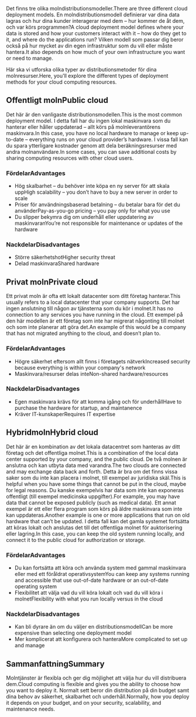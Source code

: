 <span data-ttu-id="97f32-101">Det finns tre olika molndistributionsmodeller.</span><span class="sxs-lookup"><span data-stu-id="97f32-101">There are three different cloud deployment models.</span></span> <span data-ttu-id="97f32-102">En molndistributionsmodell definierar var dina data lagras och hur dina kunder interagerar med dem – hur kommer de åt dem, och var körs programmen?</span><span class="sxs-lookup"><span data-stu-id="97f32-102">A cloud deployment model defines where your data is stored and how your customers interact with it – how do they get to it, and where do the applications run?</span></span> <span data-ttu-id="97f32-103">Vilken modell som passar dig beror också på hur mycket av din egen infrastruktur som du vill eller måste hantera.</span><span class="sxs-lookup"><span data-stu-id="97f32-103">It also depends on how much of your own infrastructure you want or need to manage.</span></span>

<span data-ttu-id="97f32-104">Här ska vi utforska olika typer av distributionsmetoder för dina molnresurser.</span><span class="sxs-lookup"><span data-stu-id="97f32-104">Here, you'll explore the different types of deployment methods for your cloud computing resources.</span></span> 

## <a name="public-cloud"></a><span data-ttu-id="97f32-105">Offentligt moln</span><span class="sxs-lookup"><span data-stu-id="97f32-105">Public cloud</span></span>

<span data-ttu-id="97f32-106">Det här är den vanligaste distributionsmodellen.</span><span class="sxs-lookup"><span data-stu-id="97f32-106">This is the most common deployment model.</span></span> <span data-ttu-id="97f32-107">I detta fall har du ingen lokal maskinvara som du hanterar eller håller uppdaterad – allt körs på molnleverantörens maskinvara.</span><span class="sxs-lookup"><span data-stu-id="97f32-107">In this case, you have no local hardware to manage or keep up-to-date – everything runs on your cloud provider’s hardware.</span></span> <span data-ttu-id="97f32-108">I vissa fall kan du spara ytterligare kostnader genom att dela beräkningsresurser med andra molnanvändare.</span><span class="sxs-lookup"><span data-stu-id="97f32-108">In some cases, you can save additional costs by sharing computing resources with other cloud users.</span></span> 

### <a name="advantages"></a><span data-ttu-id="97f32-109">Fördelar</span><span class="sxs-lookup"><span data-stu-id="97f32-109">Advantages</span></span>

- <span data-ttu-id="97f32-110">Hög skalbarhet – du behöver inte köpa en ny server för att skala upp</span><span class="sxs-lookup"><span data-stu-id="97f32-110">High scalability – you don’t have to buy a new server in order to scale</span></span>
- <span data-ttu-id="97f32-111">Priser för användningsbaserad betalning – du betalar bara för det du använder</span><span class="sxs-lookup"><span data-stu-id="97f32-111">Pay-as-you-go pricing – you pay only for what you use</span></span>
- <span data-ttu-id="97f32-112">Du slipper bekymra dig om underhåll eller uppdatering av maskinvaran</span><span class="sxs-lookup"><span data-stu-id="97f32-112">You’re not responsible for maintenance or updates of the hardware</span></span>

### <a name="disadvantages"></a><span data-ttu-id="97f32-113">Nackdelar</span><span class="sxs-lookup"><span data-stu-id="97f32-113">Disadvantages</span></span>

- <span data-ttu-id="97f32-114">Större säkerhetshot</span><span class="sxs-lookup"><span data-stu-id="97f32-114">Higher security threat</span></span>
- <span data-ttu-id="97f32-115">Delad maskinvara</span><span class="sxs-lookup"><span data-stu-id="97f32-115">Shared hardware</span></span>

## <a name="private-cloud"></a><span data-ttu-id="97f32-116">Privat moln</span><span class="sxs-lookup"><span data-stu-id="97f32-116">Private cloud</span></span>

<span data-ttu-id="97f32-117">Ett privat moln är ofta ett lokalt datacenter som ditt företag hanterar.</span><span class="sxs-lookup"><span data-stu-id="97f32-117">This usually refers to a local datacenter that your company supports.</span></span> <span data-ttu-id="97f32-118">Det har ingen anslutning till någon av tjänsterna som du kör i molnet.</span><span class="sxs-lookup"><span data-stu-id="97f32-118">It has no connection to any services you have running in the cloud.</span></span> <span data-ttu-id="97f32-119">Ett exempel på den här modellen är ett företag som inte har migrerat någonting till molnet och som inte planerar att göra det.</span><span class="sxs-lookup"><span data-stu-id="97f32-119">An example of this would be a company that has not migrated anything to the cloud, and doesn’t plan to.</span></span>

### <a name="advantages"></a><span data-ttu-id="97f32-120">Fördelar</span><span class="sxs-lookup"><span data-stu-id="97f32-120">Advantages</span></span>

- <span data-ttu-id="97f32-121">Högre säkerhet eftersom allt finns i företagets nätverk</span><span class="sxs-lookup"><span data-stu-id="97f32-121">Increased security because everything is within your company's network</span></span>
- <span data-ttu-id="97f32-122">Maskinvara/resurser delas inte</span><span class="sxs-lookup"><span data-stu-id="97f32-122">Non-shared hardware/resources</span></span>

### <a name="disadvantages"></a><span data-ttu-id="97f32-123">Nackdelar</span><span class="sxs-lookup"><span data-stu-id="97f32-123">Disadvantages</span></span>

- <span data-ttu-id="97f32-124">Egen maskinvara krävs för att komma igång och för underhåll</span><span class="sxs-lookup"><span data-stu-id="97f32-124">Have to purchase the hardware for startup, and maintanence</span></span>
- <span data-ttu-id="97f32-125">Kräver IT-kunskaper</span><span class="sxs-lookup"><span data-stu-id="97f32-125">Requires IT expertise</span></span>

## <a name="hybrid-cloud"></a><span data-ttu-id="97f32-126">Hybridmoln</span><span class="sxs-lookup"><span data-stu-id="97f32-126">Hybrid cloud</span></span>

<span data-ttu-id="97f32-127">Det här är en kombination av det lokala datacentret som hanteras av ditt företag och det offentliga molnet.</span><span class="sxs-lookup"><span data-stu-id="97f32-127">This is a combination of the local data center supported by your company, and the public cloud.</span></span> <span data-ttu-id="97f32-128">De två molnen är anslutna och kan utbyta data med varandra.</span><span class="sxs-lookup"><span data-stu-id="97f32-128">The two clouds are connected and may exchange data back and forth.</span></span> <span data-ttu-id="97f32-129">Detta är bra om det finns vissa saker som du inte kan placera i molnet, till exempel av juridiska skäl.</span><span class="sxs-lookup"><span data-stu-id="97f32-129">This is helpful when you have some things that cannot be put in the cloud, maybe for legal reasons.</span></span> <span data-ttu-id="97f32-130">Du kanske exempelvis har data som inte kan exponeras offentligt (till exempel medicinska uppgifter).</span><span class="sxs-lookup"><span data-stu-id="97f32-130">For example, you may have data that cannot be exposed publicly (such as medical data).</span></span> <span data-ttu-id="97f32-131">Ett annat exempel är ett eller flera program som körs på äldre maskinvara som inte kan uppdateras.</span><span class="sxs-lookup"><span data-stu-id="97f32-131">Another example is one or more applications that run on old hardware that can’t be updated.</span></span> <span data-ttu-id="97f32-132">I detta fall kan det gamla systemet fortsätta att köras lokalt och anslutas det till det offentliga molnet för auktorisering eller lagring.</span><span class="sxs-lookup"><span data-stu-id="97f32-132">In this case, you can keep the old system running locally, and connect it to the public cloud for authorization or storage.</span></span>

### <a name="advantages"></a><span data-ttu-id="97f32-133">Fördelar</span><span class="sxs-lookup"><span data-stu-id="97f32-133">Advantages</span></span>

- <span data-ttu-id="97f32-134">Du kan fortsätta att köra och använda system med gammal maskinvara eller med ett föråldrat operativsystem</span><span class="sxs-lookup"><span data-stu-id="97f32-134">You can keep any systems running and accessible that use out-of-date hardware or an out-of-date operating system</span></span>
- <span data-ttu-id="97f32-135">Flexibilitet att välja vad du vill köra lokalt och vad du vill köra i molnet</span><span class="sxs-lookup"><span data-stu-id="97f32-135">Flexibility with what you run locally versus in the cloud</span></span>

### <a name="disadvantages"></a><span data-ttu-id="97f32-136">Nackdelar</span><span class="sxs-lookup"><span data-stu-id="97f32-136">Disadvantages</span></span>

- <span data-ttu-id="97f32-137">Kan bli dyrare än om du väljer en distributionsmodell</span><span class="sxs-lookup"><span data-stu-id="97f32-137">Can be more expensive than selecting one deployment model</span></span>
- <span data-ttu-id="97f32-138">Mer komplicerat att konfigurera och hantera</span><span class="sxs-lookup"><span data-stu-id="97f32-138">More complicated to set up and manage</span></span>

## <a name="summary"></a><span data-ttu-id="97f32-139">Sammanfattning</span><span class="sxs-lookup"><span data-stu-id="97f32-139">Summary</span></span>

<span data-ttu-id="97f32-140">Molntjänster är flexibla och ger dig möjlighet att välja hur du vill distribuera dem.</span><span class="sxs-lookup"><span data-stu-id="97f32-140">Cloud computing is flexible and gives you the ability to choose how you want to deploy it.</span></span> <span data-ttu-id="97f32-141">Normalt sett beror din distribution på din budget samt dina behov av säkerhet, skalbarhet och underhåll.</span><span class="sxs-lookup"><span data-stu-id="97f32-141">Normally, how you deploy it depends on your budget, and on your security, scalability, and maintenance needs.</span></span>